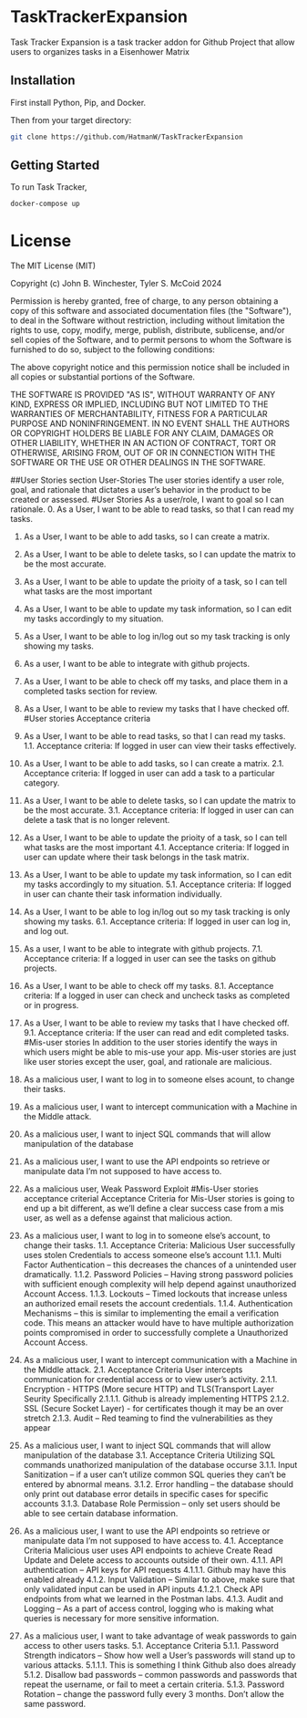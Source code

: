 # TaskTrackerExpansion
Task Tracker Expansion is a task tracker addon for Github Project that allow users to organizes tasks in a Eisenhower Matrix

## Installation
First install Python, Pip, and Docker.

Then from your target directory:
```bash
git clone https://github.com/HatmanW/TaskTrackerExpansion
```

## Getting Started
To run Task Tracker,
```bash
docker-compose up
```

# License
The MIT License (MIT)

Copyright (c) John B. Winchester, Tyler S. McCoid 2024

Permission is hereby granted, free of charge, to any person obtaining a copy of this software and associated documentation files (the "Software"), to deal in the Software without restriction, including without limitation the rights to use, copy, modify, merge, publish, distribute, sublicense, and/or sell copies of the Software, and to permit persons to whom the Software is furnished to do so, subject to the following conditions:

The above copyright notice and this permission notice shall be included in all copies or substantial portions of the Software.

THE SOFTWARE IS PROVIDED "AS IS", WITHOUT WARRANTY OF ANY KIND, EXPRESS OR IMPLIED, INCLUDING BUT NOT LIMITED TO THE WARRANTIES OF MERCHANTABILITY, FITNESS FOR A PARTICULAR PURPOSE AND NONINFRINGEMENT. IN NO EVENT SHALL THE AUTHORS OR COPYRIGHT HOLDERS BE LIABLE FOR ANY CLAIM, DAMAGES OR OTHER LIABILITY, WHETHER IN AN ACTION OF CONTRACT, TORT OR OTHERWISE, ARISING FROM, OUT OF OR IN CONNECTION WITH THE SOFTWARE OR THE USE OR OTHER DEALINGS IN THE SOFTWARE.

##User Stories section
User-Stories The user stories identify a user role, goal, and rationale that dictates a user’s behavior in the product to be created or assessed.
#User Stories
As a user/role, I want to goal so I can rationale. 0. As a User, I want to be able to read tasks, so that I can read my tasks.
1.	As a User, I want to be able to add tasks, so I can create a matrix.
2.	As a User, I want to be able to delete tasks, so I can update the matrix to be the most accurate.
3.	As a User, I want to be able to update the prioity of a task, so I can tell what tasks are the most important
4.	As a User, I want to be able to update my task information, so I can edit my tasks accordingly to my situation.
5.	As a User, I want to be able to log in/log out so my task tracking is only showing my tasks.
6.	As a user, I want to be able to integrate with github projects.
7.	As a User, I want to be able to check off my tasks, and place them in a completed tasks section for review.
8.	As a User, I want to be able to review my tasks that I have checked off.
#User stories Acceptance criteria
1.	As a User, I want to be able to read tasks, so that I can read my tasks.
1.1.	 Acceptance criteria: If logged in user can view their tasks effectively.
2.	As a User, I want to be able to add tasks, so I can create a matrix.
2.1.	 Acceptance criteria: If logged in user can add a task to a particular category.
3.	As a User, I want to be able to delete tasks, so I can update the matrix to be the most accurate.
3.1.	 Acceptance criteria: If logged in user can can delete a task that is no longer relevent.
4.	As a User, I want to be able to update the prioity of a task, so I can tell what tasks are the most important
4.1.	 Acceptance criteria: If logged in user can update where their task belongs in the task matrix.
5.	As a User, I want to be able to update my task information, so I can edit my tasks accordingly to my situation.
5.1.	 Acceptance criteria: If logged in user can chante their task information individually.
6.	As a User, I want to be able to log in/log out so my task tracking is only showing my tasks.
6.1.	 Acceptance criteria: If logged in user can log in, and log out.
7.	As a user, I want to be able to integrate with github projects.
7.1.	 Acceptance criteria: If a logged in user can see the tasks on github projects.
8.	As a User, I want to be able to check off my tasks.
8.1.	 Acceptance criteria: If a logged in user can check and uncheck tasks as completed or in progress.
9.	As a User, I want to be able to review my tasks that I have checked off. 
9.1.	 Acceptance criteria: If the user can read and edit completed tasks.
#Mis-user stories
In addition to the user stories identify the ways in which users might be able to mis-use your app. Mis-user stories are just like user stories except the user, goal, and rationale are malicious.
1.	As a malicious user, I want to log in to someone elses acount, to change their tasks.
2.	As a malicious user, I want to intercept communication with a Machine in the Middle attack. 
3.	As a malicious user, I want to inject SQL commands that will allow manipulation of the database
4.	As a malicious user, I want to use the API endpoints so retrieve or manipulate data I’m not supposed to have access to. 
5.	As a malicious user, Weak Password Exploit
#Mis-User stories acceptance criterial 
Acceptance Criteria for Mis-User stories is going to end up a bit different, as we’ll define a clear success case from a mis user, as well as a defense against that malicious action. 

1.	As a malicious user, I want to log in to someone else’s account, to change their tasks.
1.1.	Acceptance Criteria: Malicious User successfully uses stolen Credentials to access someone else’s account
1.1.1.	Multi Factor Authentication – this decreases the chances of a unintended user dramatically. 
1.1.2.	Password Policies – Having strong password policies with sufficient enough complexity will help depend against unauthorized Account Access. 
1.1.3.	Lockouts – Timed lockouts that increase unless an authorized email resets the account credentials. 
1.1.4.	Authentication Mechanisms – this is similar to implementing the email a verification code. This means an attacker would have to have multiple authorization points compromised in order to successfully complete a Unauthorized Account Access. 
2.	As a malicious user, I want to intercept communication with a Machine in the Middle attack. 
2.1.	Acceptance Criteria User intercepts communication for credential access or to view user’s activity. 
2.1.1.	Encryption - HTTPS (More secure HTTP) and TLS(Transport Layer Seurity Specifically 
2.1.1.1.	Github is already implementing HTTPS
2.1.2.	SSL (Secure Socket Layer) - for certificates though it may be an over stretch
2.1.3.	Audit – Red teaming to find the vulnerabilities as they appear
3.	As a malicious user, I want to inject SQL commands that will allow manipulation of the database 
3.1.	Acceptance Criteria Utilizing SQL commands unathorized manipulation of the database occurse
3.1.1.	Input Sanitization – if a user can’t utilize common SQL queries they can’t be entered by abnormal means. 
3.1.2.	Error handling – the database should only print out database error details in specific cases for specific accounts
3.1.3.	Database Role Permission – only set users should be able to see certain database information. 
4.	As a malicious user, I want to use the API endpoints so retrieve or manipulate data I’m not supposed to have access to.
4.1.	Acceptance Criteria Malicious user uses API endpoints to achieve Create Read Update and Delete access to accounts outside of their own. 
4.1.1.	API authentication – API keys for API requests
4.1.1.1.	Github may have this enabled already
4.1.2.	Input Validation – Similar to above, make sure that only validated input can be used in API inputs
4.1.2.1.	Check API endpoints from what we learned in the Postman labs. 
4.1.3.	Audit and Logging – As a part of access control, logging who is making what queries is necessary for more sensitive information. 
5.	As a malicious user, I want to take advantage of weak passwords to gain access to other users tasks. 
5.1.	Acceptance Criteria 
5.1.1.	Password Strength indicators – Show how well a User’s passwords will stand up to various attacks.
5.1.1.1.	This is something I think Github also does already  
5.1.2.	Disallow bad passwords – common passwords and passwords that repeat the username, or fail to meet a certain criteria. 
5.1.3.	Password Rotation – change the password fully every 3 months. Don’t allow the same password. 
